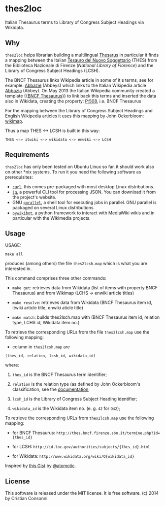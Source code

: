 thes2loc
========

Italian Thesaurus terms to Library of Congress Subject Headings via Wikidata.

Why
---

`thes2loc` helps librarian building a multilingual 
[Thesarus](http://en.wikipedia.org/wiki/Thesaurus) in particular it finds
a mapping between the Italian 
[Tesauro del Nuovo Soggettario](http://thes.bncf.firenze.sbn.it) (THES)
from the Biblioteca Nazionale di Firenze (_National Library of Florence_)
and the Library of Congress Subject Headings (LCSH).

The BNCF Thesaurus links Wikipedia article in some of it s terms, see
for example: [Abbazie](http://thes.bncf.firenze.sbn.it/termine.php?id=17357)
(Abbeys) which links to the Italian Wikipedia article
[Abbazia](https://it.wikipedia.org/wiki/Abbazia) (Abbey). On May 2013 the
Italian Wikipedia community created a template
{{[BNCF Thesaurus](https://it.wikipedia.org/wiki/Template:BNCF_Thesaurus)}}
to link back this terms and inserted the data also in Wikidata, creating the 
property: [P:508](https://www.wikidata.org/wiki/Property:P508), i.e.
BNCF Thesaurus

For the mapping between the Library of Congress Subject Headings and English
Wikipedia articles it uses this mapping by John Ockerbloom:
[wikimap](https://github.com/JohnMarkOckerbloom/ftl/blob/master/data/wikimap).

Thus a map THES <-> LCSH is built in this way:

`THES <-> itwiki <-> wikidata <-> enwiki <-> LCSH`

Requirements
------------

`thes2loc` has only been tested on Ubuntu Linux so far. it should work also on
other *nix systems.
To run it you need the following software as prerequisites:
* [`curl`](http://curl.haxx.se/), this comes pre-packaged with most desktop
  Linux distributions.
* [`jq`](https://stedolan.github.io/jq/), a powerful CLI tool for processing
  JSON. You can download it from the project's website.
* GNU  [`parallel`](https://www.gnu.org/software/parallel/), a shell tool for
  executing jobs in parallel. GNU parallel is packaged on several Linux
  distributions.
* [`pywikibot`](https://tools.wmflabs.org/pywikibot/), a python framework to
  interact with MediaWiki wikis and in particular with the Wikimedia projects.

Usage
------
USAGE:

`make all`

produces (among others) the file `thes2lcsh.map` which is what you are
interested in.

This command comprises three other commands:

* `make get`: retrieves data from Wikidata (list of items with property BNCF
Thesaurus) and from Wikimap (LCHS -> enwiki article titles)

* `make resolve`: retrieves data from Wikidata (BNCF Thesaurus item id, itwiki
article title, enwiki aticle title)

* `make match`: builds thes2lsch.map with (BNCF Thesaurus item id, relation
type, LCHS id, Wikidata item no.)

To retrieve the corresponding URLs from the file `thes2lcsh.map` use the 
following mapping:

* column in  `thes2lcsh.map` are 


`(thes_id, relation, lcsh_id, wikidata_id)`

where:

1. `thes_id` is the BNCF Thesaurus term identifier;

2. `relation` is the relation type 
(as defined by John Ockerbloom's classification, see the
[documentation](https://github.com/JohnMarkOckerbloom/ftl/blob/master/data/docs);

3. `lcsh_id` is the Library of Congress Subject Heading identifier;

4. `wikidata_id` is the Wikidata item no. (e. g. `42` for `Q42`);


To retrieve the corresponding URLs from `thes2lcsh.map` use the following
mapping:

* for BNCF Thesaurus: `http://thes.bncf.firenze.sbn.it/termine.php?id={thes_id}`

* for LCSH: `http://id.loc.gov/authorities/subjects/{lhcs_id}.html`

* for Wikidata: `http://www.wikidata.org/wiki/Q{wikidata_id}`


Inspired by [this Gist](https://gist.github.com/atomotic/7229203)
by [@atomotic](https://github.com/atomotic).

License
-------

This software is released under the MIT license. It is free software.
(c) 2014 by Cristian Consonni
